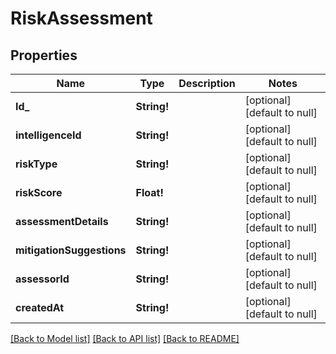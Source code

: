 # RiskAssessment

## Properties
Name | Type | Description | Notes
------------ | ------------- | ------------- | -------------
**Id_** | **String!** |  | [optional] [default to null]
**intelligenceId** | **String!** |  | [optional] [default to null]
**riskType** | **String!** |  | [optional] [default to null]
**riskScore** | **Float!** |  | [optional] [default to null]
**assessmentDetails** | **String!** |  | [optional] [default to null]
**mitigationSuggestions** | **String!** |  | [optional] [default to null]
**assessorId** | **String!** |  | [optional] [default to null]
**createdAt** | **String!** |  | [optional] [default to null]

[[Back to Model list]](../README.md#documentation-for-models) [[Back to API list]](../README.md#documentation-for-api-endpoints) [[Back to README]](../README.md)


